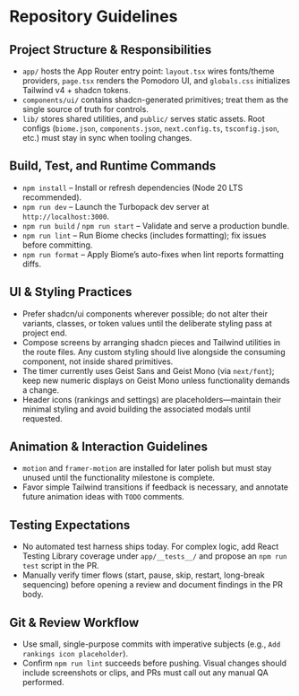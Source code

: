 # Repository Guidelines

## Project Structure & Responsibilities
- `app/` hosts the App Router entry point: `layout.tsx` wires fonts/theme providers, `page.tsx` renders the Pomodoro UI, and `globals.css` initializes Tailwind v4 + shadcn tokens.
- `components/ui/` contains shadcn-generated primitives; treat them as the single source of truth for controls.
- `lib/` stores shared utilities, and `public/` serves static assets. Root configs (`biome.json`, `components.json`, `next.config.ts`, `tsconfig.json`, etc.) must stay in sync when tooling changes.

## Build, Test, and Runtime Commands
- `npm install` – Install or refresh dependencies (Node 20 LTS recommended).
- `npm run dev` – Launch the Turbopack dev server at `http://localhost:3000`.
- `npm run build` / `npm run start` – Validate and serve a production bundle.
- `npm run lint` – Run Biome checks (includes formatting); fix issues before committing.
- `npm run format` – Apply Biome’s auto-fixes when lint reports formatting diffs.

## UI & Styling Practices
- Prefer shadcn/ui components wherever possible; do not alter their variants, classes, or token values until the deliberate styling pass at project end.
- Compose screens by arranging shadcn pieces and Tailwind utilities in the route files. Any custom styling should live alongside the consuming component, not inside shared primitives.
- The timer currently uses Geist Sans and Geist Mono (via `next/font`); keep new numeric displays on Geist Mono unless functionality demands a change.
- Header icons (rankings and settings) are placeholders—maintain their minimal styling and avoid building the associated modals until requested.

## Animation & Interaction Guidelines
- `motion` and `framer-motion` are installed for later polish but must stay unused until the functionality milestone is complete.
- Favor simple Tailwind transitions if feedback is necessary, and annotate future animation ideas with `TODO` comments.

## Testing Expectations
- No automated test harness ships today. For complex logic, add React Testing Library coverage under `app/__tests__/` and propose an `npm run test` script in the PR.
- Manually verify timer flows (start, pause, skip, restart, long-break sequencing) before opening a review and document findings in the PR body.

## Git & Review Workflow
- Use small, single-purpose commits with imperative subjects (e.g., `Add rankings icon placeholder`).
- Confirm `npm run lint` succeeds before pushing. Visual changes should include screenshots or clips, and PRs must call out any manual QA performed.
